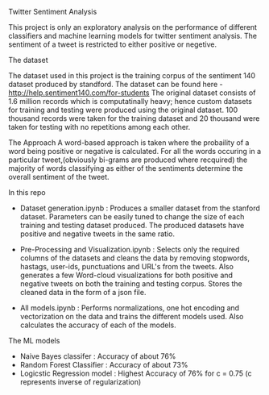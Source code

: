 Twitter Sentiment Analysis

  This project is only an exploratory analysis on the performance of different classifiers and machine learning models for twitter sentiment analysis.
  The sentiment of a tweet is restricted to either positive or negetive.

 The dataset

  The dataset used in this project is the training corpus of the sentiment 140 dataset produced by standford. The dataset can be found here - http://help.sentiment140.com/for-students 
  The original dataset consists of 1.6 million records which is computatinally heavy; hence custom datasets for training and testing were produced using the original dataset. 100 thousand records were taken for the training dataset and 20 thousand were taken for testing with no repetitions among each other.

 The Approach
  A word-based approach is taken where the probaility of a word being positive or negative is calculated. For all the words occuring in a particular tweet,(obviously bi-grams are produced where recquired) the majority of words classifying as either of the sentiments determine the overall sentiment of the tweet.
  
 In this repo
  - Dataset generation.ipynb : Produces a smaller dataset from the stanford dataset. Parameters can be easily tuned to change the size of each training and testing dataset produced. The produced datasets have positive and negative tweets in the same ratio.

  - Pre-Processing and Visualization.ipynb : Selects only the required columns of the datasets and cleans the data by removing stopwords, hastags, user-ids, punctuations and URL's from the tweets. Also generates a few Word-cloud visualizations for both positive and negative tweets on both the training and testing corpus. Stores the cleaned data in the form of a json file.

  - All models.ipynb : Performs normalizations, one hot encoding and vectorization on the data and trains the different models used. Also calculates the accuracy of each of the models.

 The ML models
  - Naive Bayes classifer : Accuracy of about 76%
  - Random Forest Classifier : Accuracy of about 73%
  - Logicstic Regression model : Highest Accuracy of 76% for c = 0.75 (c represents inverse of    regularization)